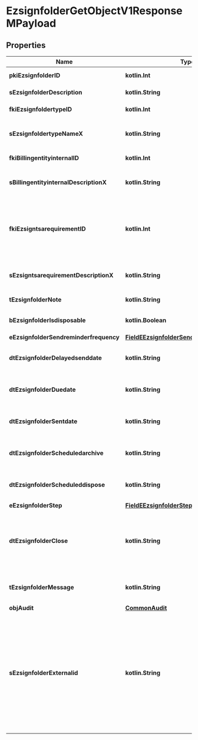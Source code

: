 
# EzsignfolderGetObjectV1ResponseMPayload

## Properties
Name | Type | Description | Notes
------------ | ------------- | ------------- | -------------
**pkiEzsignfolderID** | **kotlin.Int** | The unique ID of the Ezsignfolder | 
**sEzsignfolderDescription** | **kotlin.String** | The description of the Ezsignfolder | 
**fkiEzsignfoldertypeID** | **kotlin.Int** | The unique ID of the Ezsignfoldertype. |  [optional]
**sEzsignfoldertypeNameX** | **kotlin.String** | The name of the Ezsignfoldertype in the language of the requester |  [optional]
**fkiBillingentityinternalID** | **kotlin.Int** | The unique ID of the Billingentityinternal. |  [optional]
**sBillingentityinternalDescriptionX** | **kotlin.String** | The description of the Billingentityinternal in the language of the requester |  [optional]
**fkiEzsigntsarequirementID** | **kotlin.Int** | The unique ID of the Ezsigntsarequirement.  Determine if a Time Stamping Authority should add a timestamp on each of the signature. Valid values:  |Value|Description| |-|-| |1|No. TSA Timestamping will requested. This will make all signatures a lot faster since no round-trip to the TSA server will be required. Timestamping will be made using eZsign server&#39;s time.| |2|Best effort. Timestamping from a Time Stamping Authority will be requested but is not mandatory. In the very improbable case it cannot be completed, the timestamping will be made using eZsign server&#39;s time. **Additional fee applies**| |3|Mandatory. Timestamping from a Time Stamping Authority will be requested and is mandatory. In the very improbable case it cannot be completed, the signature will fail and the user will be asked to retry. **Additional fee applies**| |  [optional]
**sEzsigntsarequirementDescriptionX** | **kotlin.String** | The description of the Ezsigntsarequirement in the language of the requester |  [optional]
**tEzsignfolderNote** | **kotlin.String** | Note about the Ezsignfolder |  [optional]
**bEzsignfolderIsdisposable** | **kotlin.Boolean** | If the Ezsigndocument can be disposed |  [optional]
**eEzsignfolderSendreminderfrequency** | [**FieldEEzsignfolderSendreminderfrequency**](FieldEEzsignfolderSendreminderfrequency.md) |  |  [optional]
**dtEzsignfolderDelayedsenddate** | **kotlin.String** | The date and time at which the Ezsignfolder will be sent in the future. |  [optional]
**dtEzsignfolderDuedate** | **kotlin.String** | The maximum date and time at which the Ezsignfolder can be signed. |  [optional]
**dtEzsignfolderSentdate** | **kotlin.String** | The date and time at which the Ezsignfolder was sent the last time. |  [optional]
**dtEzsignfolderScheduledarchive** | **kotlin.String** | The scheduled date and time at which the Ezsignfolder should be archived. |  [optional]
**dtEzsignfolderScheduleddispose** | **kotlin.String** | The scheduled date at which the Ezsignfolder should be Disposed. |  [optional]
**eEzsignfolderStep** | [**FieldEEzsignfolderStep**](FieldEEzsignfolderStep.md) |  |  [optional]
**dtEzsignfolderClose** | **kotlin.String** | The date and time at which the Ezsignfolder was closed. Either by applying the last signature or by completing it prematurely. |  [optional]
**tEzsignfolderMessage** | **kotlin.String** | A custom text message that will be added to the email sent. |  [optional]
**objAudit** | [**CommonAudit**](CommonAudit.md) |  |  [optional]
**sEzsignfolderExternalid** | **kotlin.String** | This field can be used to store an External ID from the client&#39;s system.  Anything can be stored in this field, it will never be evaluated by the eZmax system and will be returned AS-IS.  To store multiple values, consider using a JSON formatted structure, a URL encoded string, a CSV or any other custom format.  |  [optional]



